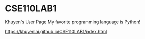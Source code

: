 # CSE110LAB1
Khuyen's User Page
My favorite programming language is Python!

https://khuyenlai.github.io/CSE110LAB1/index.html

